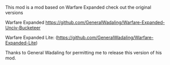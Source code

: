 This mod is a mod based on Warfare Expanded check out the original versions

Warfare Expanded
https://github.com/GeneralWadaling/Warfare-Expanded-Unciv-Bucketeer

Warfare Expanded Lite:
(https://github.com/GeneralWadaling/Warfare-Expanded-Lite)

Thanks to General Wadaling for permitting me to release this version of his mod.
